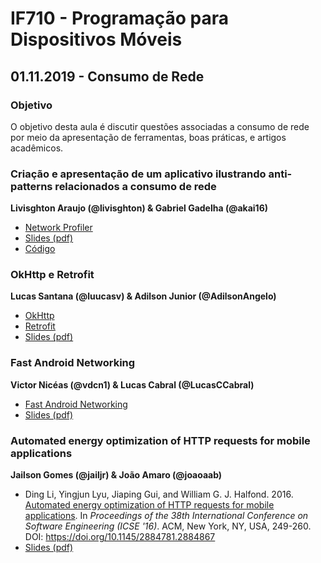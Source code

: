 # IF710 - Programação para Dispositivos Móveis

## 01.11.2019 - Consumo de Rede

### Objetivo

O objetivo desta aula é discutir questões associadas a consumo de rede por meio da apresentação de ferramentas, boas práticas, e artigos acadêmicos. 

### Criação e apresentação de um aplicativo ilustrando anti-patterns relacionados a consumo de rede
**Livisghton Araujo (@livisghton) & Gabriel Gadelha (@akai16)**

- [Network Profiler](https://developer.android.com/studio/profile/network-profiler)
- [Slides (pdf)](network-patterns.pdf)
- [Código](https://github.com/akai16/NetworkUsage)

### OkHttp e Retrofit 
**Lucas Santana (@luucasv) & Adilson Junior (@AdilsonAngelo)**

- [OkHttp](https://square.github.io/okhttp/)
- [Retrofit](https://square.github.io/retrofit/)
- [Slides (pdf)](OkHttp-Retrofit.pdf)

### Fast Android Networking
**Victor Nicéas (@vdcn1) & Lucas Cabral (@LucasCCabral)**

- [Fast Android Networking](https://amitshekhar.me/Fast-Android-Networking/)
- [Slides (pdf)](FastAndroidNetworking.pdf)

### Automated energy optimization of HTTP requests for mobile applications
**Jailson Gomes	(@jailjr) & João Amaro (@joaoaab)**

- Ding Li, Yingjun Lyu, Jiaping Gui, and William G. J. Halfond. 2016. [Automated energy optimization of HTTP requests for mobile applications](https://doi.org/10.1145/2884781.2884867). In _Proceedings of the 38th International Conference on Software Engineering (ICSE '16)_. ACM, New York, NY, USA, 249-260. DOI: https://doi.org/10.1145/2884781.2884867
- [Slides (pdf)](energy-opt-http-requests.pdf)
